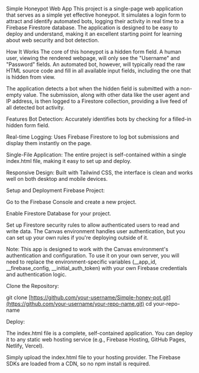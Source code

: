 Simple Honeypot Web App
This project is a single-page web application that serves as a simple yet effective honeypot. It simulates a login form to attract and identify automated bots, logging their activity in real time to a Firebase Firestore database. The application is designed to be easy to deploy and understand, making it an excellent starting point for learning about web security and bot detection.

How It Works
The core of this honeypot is a hidden form field. A human user, viewing the rendered webpage, will only see the "Username" and "Password" fields. An automated bot, however, will typically read the raw HTML source code and fill in all available input fields, including the one that is hidden from view.

The application detects a bot when the hidden field is submitted with a non-empty value. The submission, along with other data like the user agent and IP address, is then logged to a Firestore collection, providing a live feed of all detected bot activity.

Features
Bot Detection: Accurately identifies bots by checking for a filled-in hidden form field.

Real-time Logging: Uses Firebase Firestore to log bot submissions and display them instantly on the page.

Single-File Application: The entire project is self-contained within a single index.html file, making it easy to set up and deploy.

Responsive Design: Built with Tailwind CSS, the interface is clean and works well on both desktop and mobile devices.

Setup and Deployment
Firebase Project:

Go to the Firebase Console and create a new project.

Enable Firestore Database for your project.

Set up Firestore security rules to allow authenticated users to read and write data. The Canvas environment handles user authentication, but you can set up your own rules if you're deploying outside of it.

Note: This app is designed to work with the Canvas environment's authentication and configuration. To use it on your own server, you will need to replace the environment-specific variables (__app_id, __firebase_config, __initial_auth_token) with your own Firebase credentials and authentication logic.

Clone the Repository:

git clone [https://github.com/your-username/Simple-honey-pot.git](https://github.com/your-username/your-repo-name.git)
cd your-repo-name

Deploy:

The index.html file is a complete, self-contained application. You can deploy it to any static web hosting service (e.g., Firebase Hosting, GitHub Pages, Netlify, Vercel).

Simply upload the index.html file to your hosting provider. The Firebase SDKs are loaded from a CDN, so no npm install is required.
